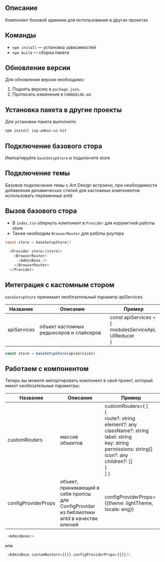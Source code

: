 ## Описание

Компонент базовой админки для использования в других проектах

## Команды

- `npm install` — установка зависимостей
- `npm build` — сборка пакета

## Обновление версии

Для обновления версии необходимо:

1. Поднять версию в `package.json`.
2. Прописать изменения в `CHANGELOG.md`.

## Установка пакета в другие проекты

Для установки пакета выполните:

```bash
npm install isp-admin-ui-kit
```

## Подключение базового стора

Импортируйте `baseSetupStore` и подключите store

## Подключение темы

Базовое подключение темы с Ant Design встроено, при необходимости добавления динамических стилей для кастомных
компонентов использовать переменные antd

## Вызов базового стора

* В `index.tsx` обернуть компонент в `Provider` для корректной работы store
* Также необходим `BrowserRouter` для работы роутера

```c
const store = baseSetupStore()
  
  <Provider store={store}>
    <BrowserRouter>
      <AdminBase />
    </BrowserRouter>
  </Provider>
```

## Интеграция с кастомным стором

`baseSetupStore` принимает необязательный параметр apiServices

| Название    | Описание                                | Пример                                                           |
|-------------|-----------------------------------------|------------------------------------------------------------------|
| apiServices | объект кастомных редьюсеров и слайсеров | const apiServices = {<br/>modulesServiceApi,<br/>UIReducer<br/>} |

```js
const store = baseSetupStore(apiServices)
```

## Работаем с компонентом

Теперь вы можете импортировать компонент в свой проект, который имеет необязательные параметры:

| Название            | Описание                                                                                  | Пример                                                                                                                                                                                                |
|---------------------|-------------------------------------------------------------------------------------------|-------------------------------------------------------------------------------------------------------------------------------------------------------------------------------------------------------|
| customRouters       | массив объектов                                                                           | customRouters={ [<br>{<br>  route?: string <br> element?: any <br> className?: string <br> label: string <br> key: string <br> permissions: string[] <br> icon?: any <br> children?: []  <br>}<br>] } |
| configProviderProps | объект, принимающий в себя пропсы для ConfigProvider из библиотеки antd в качестве ключей | configProviderProps={{theme: lightTheme, locale: eng}}                                                                                                                                                |

```js
 <AdminBase/> 
```

или

```js
 <AdminBase customRouters={[]} configProviderProps={{}}/> 
```
